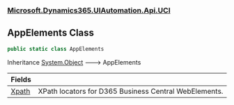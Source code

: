 ### [Microsoft.Dynamics365.UIAutomation.Api.UCI](Microsoft.Dynamics365.UIAutomation.Api.UCI.md 'Microsoft.Dynamics365.UIAutomation.Api.UCI')

## AppElements Class

```csharp
public static class AppElements
```

Inheritance [System.Object](https://docs.microsoft.com/en-us/dotnet/api/System.Object 'System.Object') &#129106; AppElements

| Fields | |
| :--- | :--- |
| [Xpath](AppElements.Xpath.md 'Microsoft.Dynamics365.UIAutomation.Api.UCI.AppElements.Xpath') | XPath locators for D365 Business Central WebElements. |
